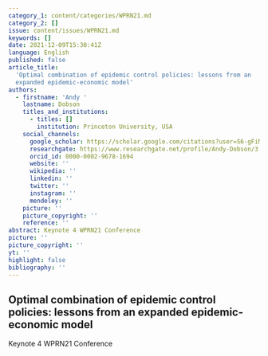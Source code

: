 ```yaml
---
category_1: content/categories/WPRN21.md
category_2: []
issue: content/issues/WPRN21.md
keywords: []
date: 2021-12-09T15:30:41Z
language: English
published: false
article_title:
  'Optimal combination of epidemic control policies: lessons from an
  expanded epidemic-economic model'
authors:
  - firstname: 'Andy '
    lastname: Dobson
    titles_and_institutions:
      - titles: []
        institution: Princeton University, USA
    social_channels:
      google_scholar: https://scholar.google.com/citations?user=S6-gFiMAAAAJ&hl=en
      researchgate: https://www.researchgate.net/profile/Andy-Dobson/3
      orcid_id: 0000-0002-9678-1694
      website: ''
      wikipedia: ''
      linkedin: ''
      twitter: ''
      instagram: ''
      mendeley: ''
    picture: ''
    picture_copyright: ''
    reference: ''
abstract: Keynote 4 WPRN21 Conference
picture: ''
picture_copyright: ''
yt: ''
highlight: false
bibliography: ''
---
```


## Optimal combination of epidemic control policies: lessons from an expanded epidemic-economic model

Keynote 4 WPRN21 Conference

<Youtube yt="XXXXX" caption ="Keynote 4"></Youtube>
